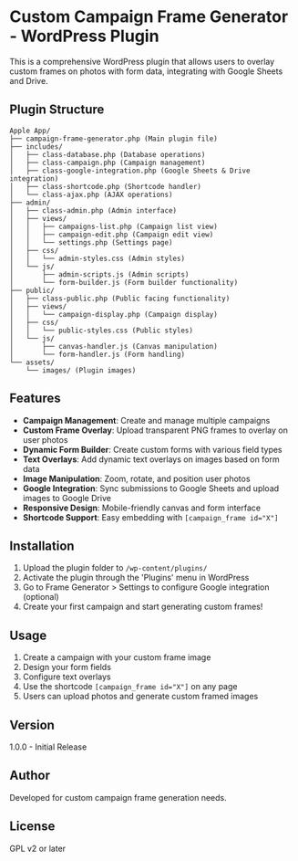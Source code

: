 # Custom Campaign Frame Generator - WordPress Plugin

This is a comprehensive WordPress plugin that allows users to overlay custom frames on photos with form data, integrating with Google Sheets and Drive.

## Plugin Structure

```
Apple App/
├── campaign-frame-generator.php (Main plugin file)
├── includes/
│   ├── class-database.php (Database operations)
│   ├── class-campaign.php (Campaign management)
│   ├── class-google-integration.php (Google Sheets & Drive integration)
│   ├── class-shortcode.php (Shortcode handler)
│   └── class-ajax.php (AJAX operations)
├── admin/
│   ├── class-admin.php (Admin interface)
│   ├── views/
│   │   ├── campaigns-list.php (Campaign list view)
│   │   ├── campaign-edit.php (Campaign edit view)
│   │   └── settings.php (Settings page)
│   ├── css/
│   │   └── admin-styles.css (Admin styles)
│   └── js/
│       ├── admin-scripts.js (Admin scripts)
│       └── form-builder.js (Form builder functionality)
├── public/
│   ├── class-public.php (Public facing functionality)
│   ├── views/
│   │   └── campaign-display.php (Campaign display)
│   ├── css/
│   │   └── public-styles.css (Public styles)
│   └── js/
│       ├── canvas-handler.js (Canvas manipulation)
│       └── form-handler.js (Form handling)
└── assets/
    └── images/ (Plugin images)
```

## Features

- **Campaign Management**: Create and manage multiple campaigns
- **Custom Frame Overlay**: Upload transparent PNG frames to overlay on user photos
- **Dynamic Form Builder**: Create custom forms with various field types
- **Text Overlays**: Add dynamic text overlays on images based on form data
- **Image Manipulation**: Zoom, rotate, and position user photos
- **Google Integration**: Sync submissions to Google Sheets and upload images to Google Drive
- **Responsive Design**: Mobile-friendly canvas and form interface
- **Shortcode Support**: Easy embedding with `[campaign_frame id="X"]`

## Installation

1. Upload the plugin folder to `/wp-content/plugins/`
2. Activate the plugin through the 'Plugins' menu in WordPress
3. Go to Frame Generator > Settings to configure Google integration (optional)
4. Create your first campaign and start generating custom frames!

## Usage

1. Create a campaign with your custom frame image
2. Design your form fields
3. Configure text overlays
4. Use the shortcode `[campaign_frame id="X"]` on any page
5. Users can upload photos and generate custom framed images

## Version

1.0.0 - Initial Release

## Author

Developed for custom campaign frame generation needs.

## License

GPL v2 or later
